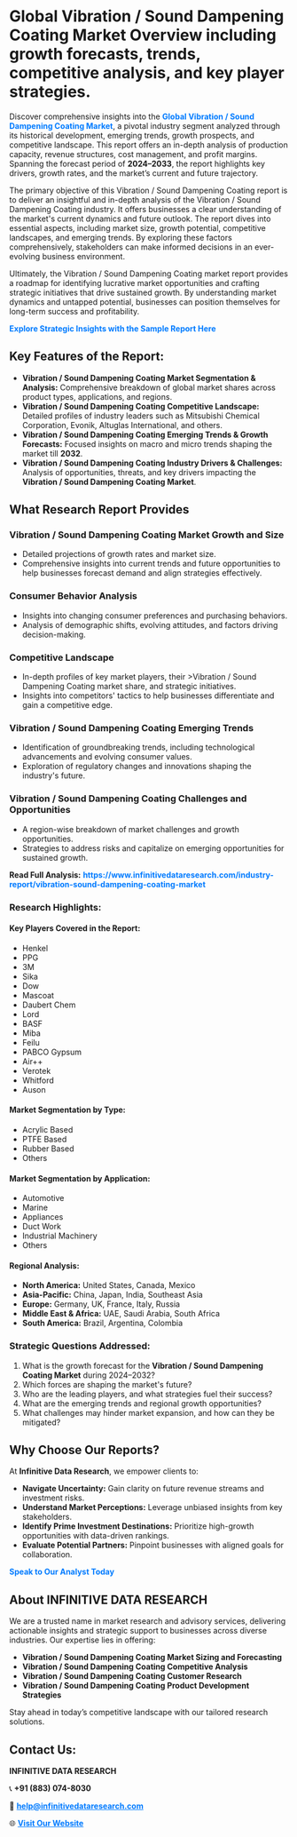 <h1>Global Vibration / Sound Dampening Coating Market Overview including growth forecasts, trends, competitive analysis, and key player strategies.</h1>
<p>
Discover comprehensive insights into the 
<a href="https://www.infinitivedataresearch.com/industry-report/vibration-sound-dampening-coating-market" rel="dofollow" style="color: #007BFF; text-decoration: none;"><strong>Global Vibration / Sound Dampening Coating Market</strong></a>, a pivotal industry segment analyzed through its historical development, emerging trends, growth prospects, and competitive landscape. This report offers an in-depth analysis of production capacity, revenue structures, cost management, and profit margins. Spanning the forecast period of <strong>2024–2033</strong>, the report highlights key drivers, growth rates, and the market’s current and future trajectory.
</p>
<p>
The primary objective of this Vibration / Sound Dampening Coating report is to deliver an insightful and in-depth analysis of the Vibration / Sound Dampening Coating industry. It offers businesses a clear understanding of the market's current dynamics and future outlook. The report dives into essential aspects, including market size, growth potential, competitive landscapes, and emerging trends. By exploring these factors comprehensively, stakeholders can make informed decisions in an ever-evolving business environment.
</p>
<p>
Ultimately, the Vibration / Sound Dampening Coating market report provides a roadmap for identifying lucrative market opportunities and crafting strategic initiatives that drive sustained growth. By understanding market dynamics and untapped potential, businesses can position themselves for long-term success and profitability.
</p>
<p>
<a href="https://www.infinitivedataresearch.com/request-sample/reportId=105172" style="color: #007BFF; text-decoration: none;"><strong>Explore Strategic Insights with the Sample Report Here</strong></a>
</p>

<h2>Key Features of the Report:</h2>
<ul>
<li><strong>Vibration / Sound Dampening Coating Market Segmentation & Analysis:</strong> Comprehensive breakdown of global market shares across product types, applications, and regions.</li>
<li><strong>Vibration / Sound Dampening Coating Competitive Landscape:</strong> Detailed profiles of industry leaders such as Mitsubishi Chemical Corporation, Evonik, Altuglas International, and others.</li>
<li><strong>Vibration / Sound Dampening Coating Emerging Trends & Growth Forecasts:</strong> Focused insights on macro and micro trends shaping the market till <strong>2032</strong>.</li>
<li><strong>Vibration / Sound Dampening Coating Industry Drivers & Challenges:</strong> Analysis of opportunities, threats, and key drivers impacting the <strong>Vibration / Sound Dampening Coating Market</strong>.</li>
</ul>

<h2>What Research Report Provides</h2>
<h3>Vibration / Sound Dampening Coating Market Growth and Size</h3>
<ul>
<li>Detailed projections of growth rates and market size.</li>
<li>Comprehensive insights into current trends and future opportunities to help businesses forecast demand and align strategies effectively.</li>
</ul>

<h3>Consumer Behavior Analysis</h3>
<ul>
<li>Insights into changing consumer preferences and purchasing behaviors.</li>
<li>Analysis of demographic shifts, evolving attitudes, and factors driving decision-making.</li>
</ul>

<h3>Competitive Landscape</h3>
<ul>
<li>In-depth profiles of key market players, their >Vibration / Sound Dampening Coating market share, and strategic initiatives.</li>
<li>Insights into competitors' tactics to help businesses differentiate and gain a competitive edge.</li>
</ul>

<h3>Vibration / Sound Dampening Coating Emerging Trends</h3>
<ul>
<li>Identification of groundbreaking trends, including technological advancements and evolving consumer values.</li>
<li>Exploration of regulatory changes and innovations shaping the industry's future.</li>
</ul>

<h3>Vibration / Sound Dampening Coating Challenges and Opportunities</h3>
<ul>
<li>A region-wise breakdown of market challenges and growth opportunities.</li>
<li>Strategies to address risks and capitalize on emerging opportunities for sustained growth.</li>
</ul>
<p><strong>Read Full Analysis:</strong> <a href="https://www.infinitivedataresearch.com/industry-report/vibration-sound-dampening-coating-market" rel="dofollow" style="color: #007BFF; text-decoration: none;"><strong>https://www.infinitivedataresearch.com/industry-report/vibration-sound-dampening-coating-market</strong></a></p>
<h3>Research Highlights:</h3>
<h4>Key Players Covered in the Report:</h4>
<ul><li>Henkel</li><li>PPG</li><li>3M</li><li>Sika</li><li>Dow</li><li>Mascoat</li><li>Daubert Chem</li><li>Lord</li><li>BASF</li><li>Miba</li><li>Feilu</li><li>PABCO Gypsum</li><li>Air++</li><li>Verotek</li><li>Whitford</li><li>Auson</li></ul>
<h4>Market Segmentation by Type:</h4>
<ul><li>Acrylic Based</li><li>PTFE Based</li><li>Rubber Based</li><li>Others</li></ul>
<h4>Market Segmentation by Application:</h4>
<ul><li>Automotive</li><li>Marine</li><li>Appliances</li><li>Duct Work</li><li>Industrial Machinery</li><li>Others</li></ul>

<h4>Regional Analysis:</h4>
<ul>
<li><strong>North America:</strong> United States, Canada, Mexico</li>
<li><strong>Asia-Pacific:</strong> China, Japan, India, Southeast Asia</li>
<li><strong>Europe:</strong> Germany, UK, France, Italy, Russia</li>
<li><strong>Middle East & Africa:</strong> UAE, Saudi Arabia, South Africa</li>
<li><strong>South America:</strong> Brazil, Argentina, Colombia</li>
</ul>

<h3>Strategic Questions Addressed:</h3>
<ol>
<li>What is the growth forecast for the <strong>Vibration / Sound Dampening Coating Market</strong> during 2024–2032?</li>
<li>Which forces are shaping the market's future?</li>
<li>Who are the leading players, and what strategies fuel their success?</li>
<li>What are the emerging trends and regional growth opportunities?</li>
<li>What challenges may hinder market expansion, and how can they be mitigated?</li>
</ol>

<h2>Why Choose Our Reports?</h2>
<p>At <strong>Infinitive Data Research</strong>, we empower clients to:</p>
<ul>
<li><strong>Navigate Uncertainty:</strong> Gain clarity on future revenue streams and investment risks.</li>
<li><strong>Understand Market Perceptions:</strong> Leverage unbiased insights from key stakeholders.</li>
<li><strong>Identify Prime Investment Destinations:</strong> Prioritize high-growth opportunities with data-driven rankings.</li>
<li><strong>Evaluate Potential Partners:</strong> Pinpoint businesses with aligned goals for collaboration.</li>
</ul>
<p><a href="https://www.infinitivedataresearch.com/industry-report/vibration-sound-dampening-coating-market" rel="dofollow" style="color: #007BFF; text-decoration: none;"><strong>Speak to Our Analyst Today</strong></a></p>

<h2>About INFINITIVE DATA RESEARCH</h2>
<p>We are a trusted name in market research and advisory services, delivering actionable insights and strategic support to businesses across diverse industries. Our expertise lies in offering:</p>
<ul>
<li><strong>Vibration / Sound Dampening Coating Market Sizing and Forecasting</strong></li>
<li><strong>Vibration / Sound Dampening Coating Competitive Analysis</strong></li>
<li><strong>Vibration / Sound Dampening Coating Customer Research</strong></li>
<li><strong>Vibration / Sound Dampening Coating Product Development Strategies</strong></li>
</ul>
<p>Stay ahead in today’s competitive landscape with our tailored research solutions.</p>

<h2>Contact Us:</h2>
<p><strong>INFINITIVE DATA RESEARCH</strong></p>
<p>📞 <strong>+91 (883) 074-8030</strong></p>
<p>📧 <strong><a href="mailto:help@infinitivedataresearch.com" style="color: #007BFF;">help@infinitivedataresearch.com</a></strong></p>
<p>🌐 <strong><a href="https://www.infinitivedataresearch.com" rel="dofollow" style="color: #007BFF;">Visit Our Website</a></strong></p>